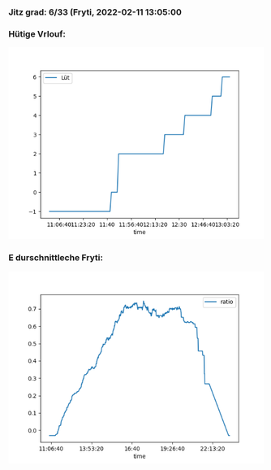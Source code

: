 ### Jitz grad: 6/33 (Fryti, 2022-02-11 13:05:00

### Hütige Vrlouf:
![Graph](Today.png)

### E durschnittleche Fryti:
![Graph](Fryti.png)